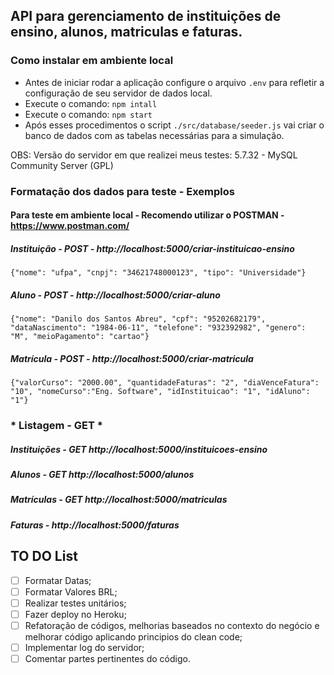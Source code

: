 ## API para gerenciamento de instituições de ensino, alunos, matriculas e faturas.

### Como instalar em ambiente local

* Antes de iniciar rodar a aplicação configure o arquivo `.env` para refletir a configuração de seu servidor de dados local.
* Execute o comando: `npm intall`
* Execute o comando: `npm start`
* Após esses procedimentos o script `./src/database/seeder.js` vai criar o banco de dados com as tabelas necessárias para a simulação.

OBS: Versão do servidor em que realizei meus testes: 5.7.32 - MySQL Community Server (GPL)

### Formatação dos dados para teste - Exemplos

#### Para teste em ambiente local - Recomendo utilizar o POSTMAN - https://www.postman.com/

##### Instituição - POST - http://localhost:5000/criar-instituicao-ensino

`{"nome": "ufpa", "cnpj": "34621748000123", "tipo": "Universidade"}`

##### Aluno - POST - http://localhost:5000/criar-aluno

`{"nome": "Danilo dos Santos Abreu", "cpf": "95202682179", "dataNascimento": "1984-06-11", "telefone": "932392982", "genero": "M", "meioPagamento": "cartao"}`

##### Matrícula - POST - http://localhost:5000/criar-matricula

`{"valorCurso": "2000.00", "quantidadeFaturas": "2", "diaVenceFatura": "10", "nomeCurso":"Eng. Software", "idInstituicao": "1", "idAluno": "1"}`

### * Listagem - GET *

##### Instituições - GET http://localhost:5000/instituicoes-ensino

##### Alunos - GET http://localhost:5000/alunos

##### Matrículas - GET http://localhost:5000/matriculas

##### Faturas - http://localhost:5000/faturas


## TO DO List

- [ ] Formatar Datas;
- [ ] Formatar Valores BRL;
- [ ] Realizar testes unitários;
- [ ] Fazer deploy no Heroku;
- [ ] Refatoração de códigos, melhorias baseados no contexto do negócio e melhorar código aplicando principios do clean code;
- [ ] Implementar log do servidor;
- [ ] Comentar partes pertinentes do código.